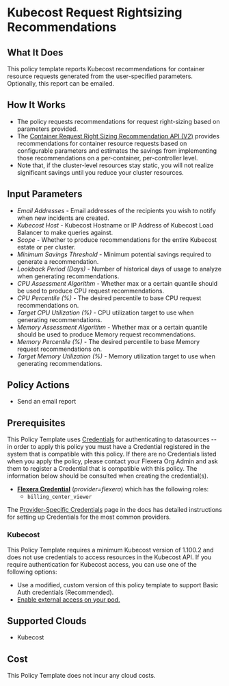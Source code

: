# Kubecost Request Rightsizing Recommendations

## What It Does

This policy template reports Kubecost recommendations for container resource requests generated from the user-specified parameters. Optionally, this report can be emailed.

## How It Works

- The policy requests recommendations for request right-sizing based on parameters provided.
- The [Container Request Right Sizing Recommendation API (V2)](https://docs.kubecost.com/apis/savings-apis/api-request-right-sizing-v2) provides recommendations for container resource requests based on configurable parameters and estimates the savings from implementing those recommendations on a per-container, per-controller level.
- Note that, if the cluster-level resources stay static, you will not realize significant savings until you reduce your cluster resources.

## Input Parameters

- *Email Addresses* - Email addresses of the recipients you wish to notify when new incidents are created.
- *Kubecost Host* - Kubecost Hostname or IP Address of Kubecost Load Balancer to make queries against.
- *Scope* - Whether to produce recommendations for the entire Kubecost estate or per cluster.
- *Minimum Savings Threshold* - Minimum potential savings required to generate a recommendation.
- *Lookback Period (Days)* - Number of historical days of usage to analyze when generating recommendations.
- *CPU Assessment Algorithm* - Whether max or a certain quantile should be used to produce CPU request recommendations.
- *CPU Percentile (%)* - The desired percentile to base CPU request recommendations on.
- *Target CPU Utilization (%)* - CPU utilization target to use when generating recommendations.
- *Memory Assessment Algorithm* - Whether max or a certain quantile should be used to produce Memory request recommendations.
- *Memory Percentile (%)* - The desired percentile to base Memory request recommendations on.
- *Target Memory Utilization (%)* - Memory utilization target to use when generating recommendations.

## Policy Actions

- Send an email report

## Prerequisites

This Policy Template uses [Credentials](https://docs.flexera.com/flexera/EN/Automation/ManagingCredentialsExternal.htm) for authenticating to datasources -- in order to apply this policy you must have a Credential registered in the system that is compatible with this policy. If there are no Credentials listed when you apply the policy, please contact your Flexera Org Admin and ask them to register a Credential that is compatible with this policy. The information below should be consulted when creating the credential(s).

- [**Flexera Credential**](https://docs.flexera.com/flexera/EN/Automation/ProviderCredentials.htm) (*provider=flexera*) which has the following roles:
  - `billing_center_viewer`

The [Provider-Specific Credentials](https://docs.flexera.com/flexera/EN/Automation/ProviderCredentials.htm) page in the docs has detailed instructions for setting up Credentials for the most common providers.

### Kubecost

This Policy Template requires a minimum Kubecost version of 1.100.2 and does not use credentials to access resources in the Kubecost API. If you require authentication for Kubecost access, you can use one of the following options:

- Use a modified, custom version of this policy template to support Basic Auth credentials (Recommended).
- [Enable external access on your pod.](https://docs.kubecost.com/install-and-configure/install/ingress-examples)

## Supported Clouds

- Kubecost

## Cost

This Policy Template does not incur any cloud costs.
